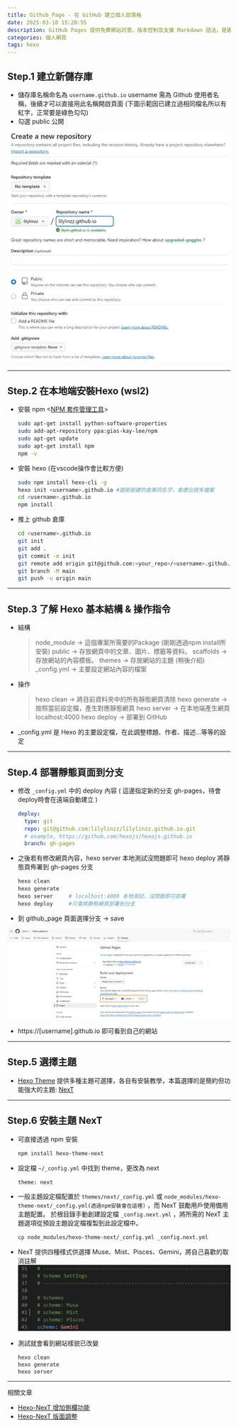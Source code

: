 ```yaml
---
title: Github_Page - 在 GitHub 建立個人部落格
date: 2025-03-10 15:20:55
description: GitHub Pages 提供免費網站託管、版本控制及支援 Markdown 語法，是建立個人部落格的理想選擇。本文記錄使用 Hexo 框架建置部落格的過程，從環境建置、框架設定到主題安裝，最後部署至 GitHub Pages 的完整步驟。
categories: 個人網頁
tags: hexo
---
```


## Step.1 建立新儲存庫

- 儲存庫名稱命名為 `username.github.io` username 需為 Github 使用者名稱，後續才可以直接用此名稱開啟頁面 (下圖示範因已建立過相同檔名所以有紅字，正常要是綠色勾勾)
- 勾選 public 公開

![](../images/Github-Page/Github-Page_01.png)


---

## Step.2 在本地端安裝Hexo (wsl2)

- 安裝 npm <[NPM 套件管理工具](https://github.com/nodejs-tw/nodejs-wiki-book/blob/master/zh-tw/node_npm.rst?source=post_page-----4d295ed96236---------------------------------------)>
    
    ```bash
    sudo apt-get install python-software-properties
    sudo add-apt-repository ppa:gias-kay-lee/npm
    sudo apt-get update
    sudo apt-get install npm
    npm -v
    ```
    

- 安裝 hexo (在vscode操作會比較方便)
    
    ```bash
    sudo npm install hexo-cli -g
    hexo init <username>.github.io #跟剛剛建的倉庫同名字，會建出很多檔案
    cd <username>.github.io
    npm install
    ```

- 推上 github 倉庫

    ```bash
    cd <username>.github.io
    git init
    git add .
    git commit -m init
    git remote add origin git@github.com:<your_repo>/<username>.github.io.git
    git branch -M main
    git push -u origin main
    ```
 

---    

## Step.3 了解 Hexo 基本結構 & 操作指令

- 結構
    
    > node_module -> 這個專案所需要的Package (剛剛透過npm install所安裝)
    public -> 存放網頁中的文章、圖片、標籤等資料。
    scaffolds -> 存放網站的內容模板。
    themes -> 存放網站的主題 (稍後介紹)
    _config.yml -> 主要設定網站內容的檔案
    > 

- 操作
    
    > hexo clean  -> 將目前資料夾中的所有靜態網頁清除
    hexo generate  -> 按照當前設定檔，產生對應靜態網頁
    hexo server  -> 在本地端產生網頁 localhost:4000
    hexo deploy  -> 部署到 GitHub
    
- _config.yml 是 Hexo 的主要設定檔，在此調整標題、作者、描述...等等的設定


---

## Step.4 部署靜態頁面到分支

- 修改 `_config.yml` 中的 deploy 內容 ( 這邊指定新的分支 gh-pages，待會deploy時會在遠端自動建立 )
    
    ```yaml
    deploy:
      type: git
      repo: git@github.com:lilylinzz/lilylinzz.github.io.git
      # example, https://github.com/hexojs/hexojs.github.io
      branch: gh-pages
    ```
    
- 之後若有修改網頁內容，hexo server 本地測試沒問題即可 hexo deploy 將靜態頁佈署到 gh-pages 分支
    
    ```bash
    hexo clean
    hexo generate
    hexo server     # localhost:4000 本地測試，沒問題即可部署
    hexo deploy     #只會將靜態網頁部署到分支
    ```
    
- 到 github_page 頁面選擇分支 → save

![image](../images/Github-Page/Github-Page_02.png)


- https://[username].github.io 即可看到自己的網站
    

---

## Step.5 選擇主題

- [Hexo Theme](https://hexo.io/themes/?source=post_page) 提供多種主題可選擇，各自有安裝教學，本篇選擇的是簡約但功能強大的主題: [NexT](https://theme-next.js.org/)


---

## Step.6 安裝主題 NexT

- 可直接透過 npm 安裝
    
    ```bash
    npm install hexo-theme-next
    ```
    
- 設定檔 `~/_config.yml` 中找到 theme，更改為 next
    
    ```bash
    theme: next
    ```
    
- 一般主題設定檔配置於 `themes/next/_config.yml` 或 `node_modules/hexo-theme-next/_config.yml(透過npm安裝會在這裡)` ，而 NexT 鼓勵用戶使用備用主題配置。
於根目錄手動創建設定檔 `_config.next.yml` ，將所需的 NexT 主題選項從預設主題設定檔複製到此設定檔中。
    
    ```bash
    cp node_modules/hexo-theme-next/_config.yml _config.next.yml
    ```

- NexT 提供四種樣式供選擇 Muse、Mist、Pisces、Gemini，將自己喜歡的取消註解
![03](../images/Github-Page/03.png)

    
- 測試就會看到網站樣貌已改變
    ```
    hexo clean
    hexo generate
    hexo server
    ```

---

相關文章
* [Hexo-NexT 增加側欄功能](https://lilylinzz.github.io/2025/03/12/hexo-sidebar/)
* [Hexo-NexT 版面調整](https://lilylinzz.github.io/2025/03/12/windows-terminal/)
